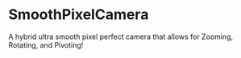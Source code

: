 # SmoothPixelCamera
 A hybrid ultra smooth pixel perfect camera that allows for Zooming, Rotating, and Pivoting!
